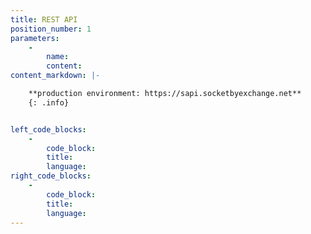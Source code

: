 ```yaml
---
title: REST API
position_number: 1
parameters:
    -
        name:
        content:
content_markdown: |-

    **production environment: https://sapi.socketbyexchange.net**
    {: .info}


left_code_blocks:
    -
        code_block:
        title:
        language:
right_code_blocks:
    -
        code_block:
        title:
        language:
---
```

